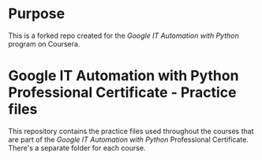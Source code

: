 # Purpose

This is a forked repo created for the _Google IT Automation with Python_ program on Coursera.

# Google IT Automation with Python Professional Certificate - Practice files

This repository contains the practice files used throughout the courses that are
part of the _Google IT Automation with Python_ Professional Certificate. There's a separate folder for each course.

